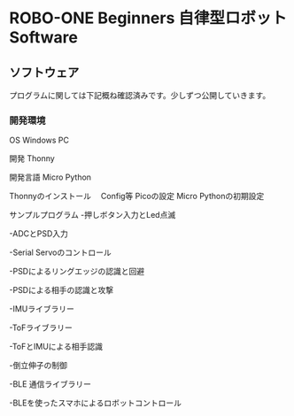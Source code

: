 # ROBO-ONE Beginners 自律型ロボット Software
## ソフトウェア

プログラムに関しては下記概ね確認済みです。少しずつ公開していきます。

### 開発環境
OS
Windows PC

開発
Thonny

開発言語
Micro Python

Thonnyのインストール
　Config等
Picoの設定
Micro Pythonの初期設定


サンプルプログラム
-押しボタン入力とLed点滅

-ADCとPSD入力

-Serial Servoのコントロール

-PSDによるリングエッジの認識と回避

-PSDによる相手の認識と攻撃

-IMUライブラリー

-ToFライブラリー

-ToFとIMUによる相手認識

-倒立伸子の制御

-BLE 通信ライブラリー

-BLEを使ったスマホによるロボットコントロール
